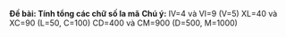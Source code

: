 **Đề bài: Tính tổng các chữ số la mã**
**Chú ý:** IV=4 và VI=9  (V=5)
       XL=40 và XC=90 (L=50, C=100)
       CD=400 và CM=900 (D=500, M=1000)
